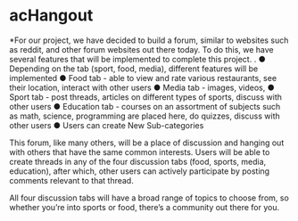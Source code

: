 # acHangout
*For our project, we have decided to build a forum, similar to websites such as reddit, and other forum websites out there today. To do this, we have several features that will be implemented to complete this project.
.
●	Depending on the tab (sport, food, media), different features will be implemented
●	Food tab - able to view and rate various restaurants, see their location, interact with other users
●	Media tab - images, videos, 
●	Sport tab - post threads, articles on different types of sports, discuss with other users
●	Education tab - courses on an assortment of subjects such as math, science, programming are placed here, do quizzes, discuss with other users
●	Users can create New Sub-categories  

This forum, like many others, will be a place of discussion and hanging out with others that have the same common interests. Users will be able to create threads in any of the four discussion tabs (food, sports, media, education), after which, other users can actively participate by posting comments relevant to that thread. 

All four discussion tabs will have a broad range of topics to choose from, so whether you’re into sports or food, there’s a community out there for you. 
